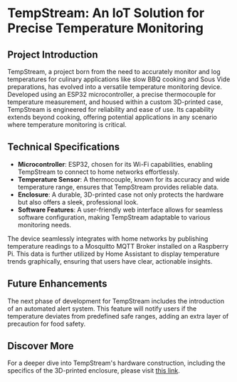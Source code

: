 # TempStream: An IoT Solution for Precise Temperature Monitoring

## Project Introduction

TempStream, a project born from the need to accurately monitor and log temperatures for culinary applications like slow BBQ cooking and Sous Vide preparations, has evolved into a versatile temperature monitoring device. Developed using an ESP32 microcontroller, a precise thermocouple for temperature measurement, and housed within a custom 3D-printed case, TempStream is engineered for reliability and ease of use. Its capability extends beyond cooking, offering potential applications in any scenario where temperature monitoring is critical.

## Technical Specifications

- **Microcontroller**: ESP32, chosen for its Wi-Fi capabilities, enabling TempStream to connect to home networks effortlessly.
- **Temperature Sensor**: A thermocouple, known for its accuracy and wide temperature range, ensures that TempStream provides reliable data.
- **Enclosure**: A durable, 3D-printed case not only protects the hardware but also offers a sleek, professional look.
- **Software Features**: A user-friendly web interface allows for seamless software configuration, making TempStream adaptable to various monitoring needs.

The device seamlessly integrates with home networks by publishing temperature readings to a Mosquitto MQTT Broker installed on a Raspberry Pi. This data is further utilized by Home Assistant to display temperature trends graphically, ensuring that users have clear, actionable insights.

## Future Enhancements

The next phase of development for TempStream includes the introduction of an automated alert system. This feature will notify users if the temperature deviates from predefined safe ranges, adding an extra layer of precaution for food safety.

## Discover More

For a deeper dive into TempStream's hardware construction, including the specifics of the 3D-printed enclosure, please visit [this link](https://makerworld.com/en/models/62492#profileId-85909).

